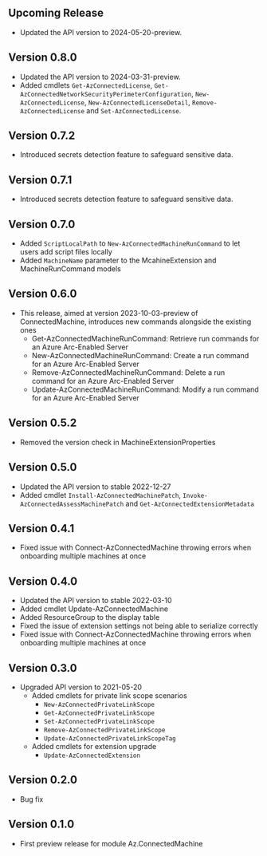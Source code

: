 <!--
    Please leave this section at the top of the change log.

    Changes for the upcoming release should go under the section titled "Upcoming Release", and should adhere to the following format:

    ## Upcoming Release
    * Overview of change #1
        - Additional information about change #1
    * Overview of change #2
        - Additional information about change #2
        - Additional information about change #2
    * Overview of change #3
    * Overview of change #4
        - Additional information about change #4

    ## YYYY.MM.DD - Version X.Y.Z (Previous Release)
    * Overview of change #1
        - Additional information about change #1
-->
## Upcoming Release
* Updated the API version to 2024-05-20-preview.

## Version 0.8.0
* Updated the API version to 2024-03-31-preview.
* Added cmdlets `Get-AzConnectedLicense`, `Get-AzConnectedNetworkSecurityPerimeterConfiguration`, `New-AzConnectedLicense`, `New-AzConnectedLicenseDetail`, `Remove-AzConnectedLicense` and `Set-AzConnectedLicense`.

## Version 0.7.2
* Introduced secrets detection feature to safeguard sensitive data.

## Version 0.7.1
* Introduced secrets detection feature to safeguard sensitive data.

## Version 0.7.0
* Added `ScriptLocalPath` to `New-AzConnectedMachineRunCommand` to let users add script files locally
* Added `MachineName` parameter to the McahineExtension and MachineRunCommand models

## Version 0.6.0
* This release, aimed at version 2023-10-03-preview of ConnectedMachine, introduces new commands alongside the existing ones
    - Get-AzConnectedMachineRunCommand: Retrieve run commands for an Azure Arc-Enabled Server
    - New-AzConnectedMachineRunCommand: Create a run command for an Azure Arc-Enabled Server
    - Remove-AzConnectedMachineRunCommand: Delete a run command for an Azure Arc-Enabled Server
    - Update-AzConnectedMachineRunCommand: Modify a run command for an Azure Arc-Enabled Server

## Version 0.5.2
* Removed the version check in MachineExtensionProperties

## Version 0.5.0
* Updated the API version to stable 2022-12-27
* Added cmdlet `Install-AzConnectedMachinePatch`, `Invoke-AzConnectedAssessMachinePatch` and `Get-AzConnectedExtensionMetadata`

## Version 0.4.1
* Fixed issue with Connect-AzConnectedMachine throwing errors when onboarding multiple machines at once

## Version 0.4.0
* Updated the API version to stable 2022-03-10
* Added cmdlet Update-AzConnectedMachine
* Added ResourceGroup to the display table
* Fixed the issue of extension settings not being able to serialize correctly
* Fixed issue with Connect-AzConnectedMachine throwing errors when onboarding multiple machines at once

## Version 0.3.0
* Upgraded API version to 2021-05-20
    - Added cmdlets for private link scope scenarios
        - `New-AzConnectedPrivateLinkScope`
        - `Get-AzConnectedPrivateLinkScope`
        - `Set-AzConnectedPrivateLinkScope`
        - `Remove-AzConnectedPrivateLinkScope`
        - `Update-AzConnectedPrivateLinkScopeTag`
    - Added cmdlets for extension upgrade
        - `Update-AzConnectedExtension`

## Version 0.2.0
* Bug fix

## Version 0.1.0
* First preview release for module Az.ConnectedMachine
